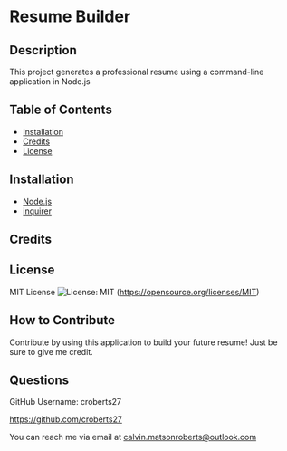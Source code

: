 # Resume Builder

## Description

This project generates a professional resume using a command-line application in Node.js

## Table of Contents

- [Installation](#installation)
- [Credits](#credits)
- [License](#license)

## Installation

- [Node.js](https://nodejs.org/en/download)
- [inquirer](https://classic.yarnpkg.com/en/package/inquirer)

## Credits

## License

MIT License ![License: MIT](https://img.shields.io/badge/License-MIT-yellow.svg) (https://opensource.org/licenses/MIT)

## How to Contribute

Contribute by using this application to build your future resume! Just be sure to give me credit.

## Questions

GitHub Username: croberts27

https://github.com/croberts27

You can reach me via email at calvin.matsonroberts@outlook.com
